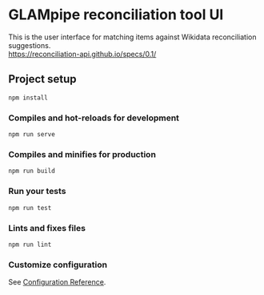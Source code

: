 # GLAMpipe reconciliation tool UI

This is the user interface for matching items against Wikidata reconciliation suggestions.  
https://reconciliation-api.github.io/specs/0.1/

## Project setup
```
npm install
```

### Compiles and hot-reloads for development
```
npm run serve
```

### Compiles and minifies for production
```
npm run build
```

### Run your tests
```
npm run test
```

### Lints and fixes files
```
npm run lint
```

### Customize configuration
See [Configuration Reference](https://cli.vuejs.org/config/).
